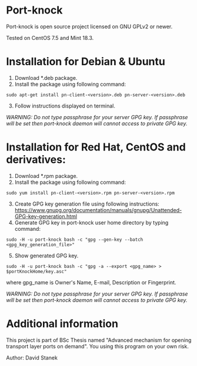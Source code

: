 # Port-knock
Port-knock is open source project licensed on GNU GPLv2 or newer. <br />

Tested on CentOS 7.5 and Mint 18.3.

# Installation for Debian & Ubuntu
1. Download *.deb package.
2. Install the package using following command:
```
sudo apt-get install pn-client-<version>.deb pn-server-<version>.deb
```
3. Follow instructions displayed on terminal.

*WARNING:
Do not type passphrase for your server GPG key. If passphrase will be set then port-knock daemon
will cannot access to private GPG key.*

# Installation for Red Hat, CentOS and derivatives:
1. Download *.rpm package.
2. Install the package using following command:
```
sudo yum install pn-client-<version>.rpm pn-server-<version>.rpm
```
3. Create GPG key generation file using following instructions: https://www.gnupg.org/documentation/manuals/gnupg/Unattended-GPG-key-generation.html
4. Generate GPG key in port-knock user home directory by typing command:
```
sudo -H -u port-knock bash -c "gpg --gen-key --batch <gpg_key_generation_file>"
```
5. Show generated GPG key.
```
sudo -H -u port-knock bash -c "gpg -a --export <gpg_name> > $portKnockHome/key.asc"
```
where gpg_name is Owner's Name, E-mail, Description or Fingerprint.

*WARNING:
Do not type passphrase for your server GPG key. If passphrase will be set then port-knock daemon
will cannot access to private GPG key.*

# Additional information
This project is part of BSc Thesis named "Advanced mechanism for opening transport layer ports on demand". You using this program on your own risk.

Author: David Stanek
